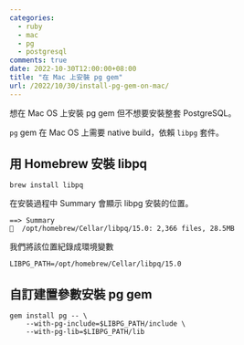 ```yaml
---
categories:
  - ruby
  - mac
  - pg
  - postgresql
comments: true
date: 2022-10-30T12:00:00+08:00
title: "在 Mac 上安裝 pg gem"
url: /2022/10/30/install-pg-gem-on-mac/
---
```


想在 Mac OS 上安裝 pg gem 但不想要安裝整套 PostgreSQL。

`pg` gem 在 Mac OS 上需要 native build，依賴 `libpg` 套件。

## 用 Homebrew 安裝 libpq

```shell
brew install libpq
```

在安裝過程中 Summary 會顯示 libpg 安裝的位置。

```shell
==> Summary
🍺  /opt/homebrew/Cellar/libpq/15.0: 2,366 files, 28.5MB
```

我們將該位置紀錄成環境變數
 
```shell
LIBPG_PATH=/opt/homebrew/Cellar/libpq/15.0
```

## 自訂建置參數安裝 pg gem

```shell
gem install pg -- \
	--with-pg-include=$LIBPG_PATH/include \
	--with-pg-lib=$LIBPG_PATH/lib
```
